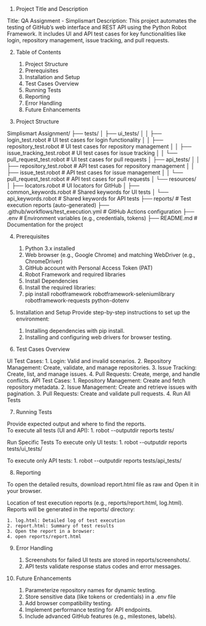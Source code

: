 1. Project Title and Description

Title: QA Assignment - Simplismart
Description: This project automates the testing of GitHub’s web interface and REST API using the Python Robot Framework. It includes UI and API test cases for key functionalities like login, repository management, issue tracking, and pull requests.

2. Table of Contents

    1. Project Structure
    2. Prerequisites
    3. Installation and Setup
    4. Test Cases Overview
    5. Running Tests
    6. Reporting
    7. Error Handling
    8. Future Enhancements


3. Project Structure

Simplismart Assignment/
├── tests/
│   ├── ui_tests/
│   │   ├── login_test.robot            # UI test cases for login functionality
│   │   ├── repository_test.robot       # UI test cases for repository management
│   │   ├── issue_tracking_test.robot   # UI test cases for issue tracking
│   │   └── pull_request_test.robot     # UI test cases for pull requests
│   ├── api_tests/
│   │   ├── repository_test.robot       # API test cases for repository management
│   │   ├── issue_test.robot            # API test cases for issue management
│   │   └── pull_request_test.robot     # API test cases for pull requests
│   └── resources/
│       ├── locators.robot              # UI locators for GitHub
│       ├── common_keywords.robot       # Shared keywords for UI tests
│       └── api_keywords.robot          # Shared keywords for API tests
├── reports/                            # Test execution reports (auto-generated)
├── .github/workflows/test_execution.yml # GitHub Actions configuration
├── .env                                # Environment variables (e.g., credentials, tokens)
├── README.md                           # Documentation for the project


4. Prerequisites

    1. Python 3.x installed
    2. Web browser (e.g., Google Chrome) and matching WebDriver (e.g., ChromeDriver)
    3. GitHub account with Personal Access Token (PAT)
    4. Robot Framework and required libraries
    5. Install Dependencies
    6. Install the required libraries:
    7. pip install robotframework robotframework-seleniumlibrary robotframework-requests python-dotenv


5. Installation and Setup
Provide step-by-step instructions to set up the environment:

    1. Installing dependencies with pip install.
    2. Installing and configuring web drivers for browser testing.


6. Test Cases Overview

UI Test Cases:
    1. Login: Valid and invalid scenarios.
    2. Repository Management: Create, validate, and manage repositories.
    3. Issue Tracking: Create, list, and manage issues.
    4. Pull Requests: Create, merge, and handle conflicts.
API Test Cases:
    1. Repository Management: Create and fetch repository metadata.
    2. Issue Management: Create and retrieve issues with pagination.
    3. Pull Requests: Create and validate pull requests.
    4. Run All Tests


7. Running Tests

Provide expected output and where to find the reports.    
To execute all tests (UI and API):
    1. robot --outputdir reports tests/

Run Specific Tests
To execute only UI tests:
    1. robot --outputdir reports tests/ui_tests/

To execute only API tests:
    1. robot --outputdir reports tests/api_tests/


8. Reporting

To open the detailed results, download report.html file as raw and Open it in your browser.

Location of test execution reports (e.g., reports/report.html, log.html).
Reports will be generated in the reports/ directory:

    1. log.html: Detailed log of test execution
    2. report.html: Summary of test results
    3. Open the report in a browser:
    4. open reports/report.html


9. Error Handling

    1. Screenshots for failed UI tests are stored in reports/screenshots/.
    2. API tests validate response status codes and error messages.

10. Future Enhancements

    1. Parameterize repository names for dynamic testing.
    2. Store sensitive data (like tokens or credentials) in a .env file
    3. Add browser compatibility testing.
    4. Implement performance testing for API endpoints.
    5. Include advanced GitHub features (e.g., milestones, labels).
